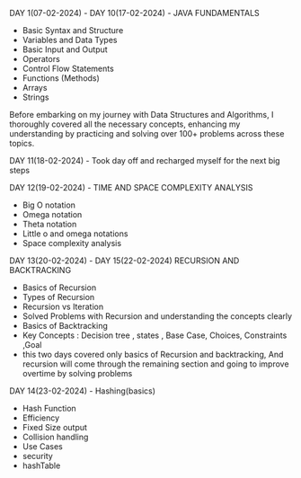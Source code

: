 
DAY 1(07-02-2024) - DAY 10(17-02-2024) - JAVA FUNDAMENTALS
- Basic Syntax and Structure
- Variables and Data Types
- Basic Input and Output
- Operators
- Control Flow Statements
- Functions (Methods)
- Arrays
- Strings
  
Before embarking on my journey with Data Structures and Algorithms, I thoroughly covered all the necessary concepts,
enhancing my understanding by practicing and solving over 100+ problems across these topics.

DAY 11(18-02-2024) - Took day off and recharged myself for the next big steps

DAY 12(19-02-2024) - TIME AND SPACE COMPLEXITY ANALYSIS
- Big O notation
- Omega notation
- Theta notation
- Little o and omega notations
- Space complexity analysis

DAY 13(20-02-2024) - DAY 15(22-02-2024) RECURSION AND BACKTRACKING
- Basics of Recursion
- Types of Recursion
- Recursion vs Iteration
- Solved Problems with Recursion and understanding the concepts clearly
- Basics of Backtracking
- Key Concepts : Decision tree , states , Base Case, Choices, Constraints ,Goal
- this two days covered only basics of Recursion and backtracking, And recursion will come through the remaining section and 
   going to improve overtime by solving problems

DAY 14(23-02-2024) - Hashing(basics)
- Hash Function
- Efficiency
- Fixed Size output
- Collision handling
- Use Cases
- security
- hashTable

